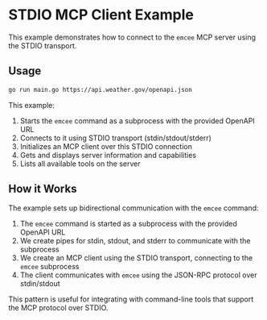 # STDIO MCP Client Example

This example demonstrates how to connect to the `emcee` MCP server using the STDIO transport.

## Usage

```bash
go run main.go https://api.weather.gov/openapi.json
```

This example:

1. Starts the `emcee` command as a subprocess with the provided OpenAPI URL
2. Connects to it using STDIO transport (stdin/stdout/stderr)
3. Initializes an MCP client over this STDIO connection
4. Gets and displays server information and capabilities
5. Lists all available tools on the server

## How it Works

The example sets up bidirectional communication with the `emcee` command:

1. The `emcee` command is started as a subprocess with the provided OpenAPI URL
2. We create pipes for stdin, stdout, and stderr to communicate with the subprocess
3. We create an MCP client using the STDIO transport, connecting to the `emcee` subprocess
4. The client communicates with `emcee` using the JSON-RPC protocol over stdin/stdout

This pattern is useful for integrating with command-line tools that support the MCP protocol over STDIO.